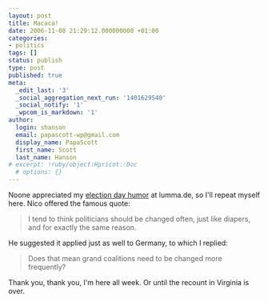 ```yaml
---
layout: post
title: Macaca!
date: 2006-11-08 21:29:12.000000000 +01:00
categories:
- politics
tags: []
status: publish
type: post
published: true
meta:
  _edit_last: '3'
  _social_aggregation_next_run: '1401629540'
  _social_notify: '1'
  _wpcom_is_markdown: '1'
author:
  login: shanson
  email: papascott-wp@gmail.com
  display_name: PapaScott
  first_name: Scott
  last_name: Hanson
# excerpt: !ruby/object:Hpricot::Doc
  # options: {}
---
```

<p>Noone appreciated my <a href="http://lumma.de/eintrag.php?id=3082">election day humor</a> at lumma.de, so I'll repeat myself here. Nico offered the famous quote:</p>
<blockquote><p>
  I tend to think politicians should be changed often, just like diapers, and for exactly the same reason.
</p></blockquote>
<p>He suggested it applied just as well to Germany, to which I replied:</p>
<blockquote><p>
  Does that mean grand coalitions need to be changed more frequently?
</p></blockquote>
<p>Thank you, thank you, I'm here all week. Or until the recount in Virginia is over.</p>
